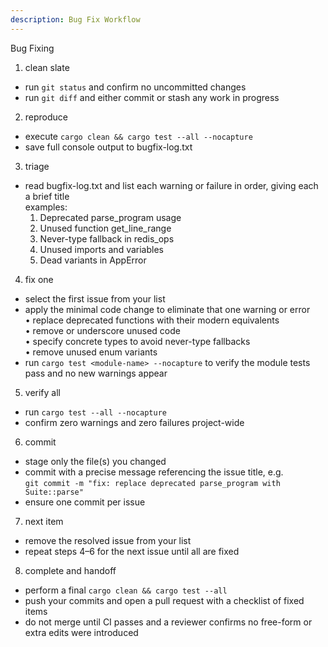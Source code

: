 ```yaml
---
description: Bug Fix Workflow
---
```


Bug Fixing

1. clean slate  
- run `git status` and confirm no uncommitted changes  
- run `git diff` and either commit or stash any work in progress  

2. reproduce  
- execute `cargo clean && cargo test --all --nocapture`  
- save full console output to bugfix-log.txt  

3. triage  
- read bugfix-log.txt and list each warning or failure in order, giving each a brief title  
  examples:  
    1. Deprecated parse_program usage  
    2. Unused function get_line_range  
    3. Never-type fallback in redis_ops  
    4. Unused imports and variables  
    5. Dead variants in AppError  

4. fix one  
- select the first issue from your list  
- apply the minimal code change to eliminate that one warning or error  
  • replace deprecated functions with their modern equivalents  
  • remove or underscore unused code  
  • specify concrete types to avoid never-type fallbacks  
  • remove unused enum variants  
- run `cargo test <module-name> --nocapture` to verify the module tests pass and no new warnings appear  

5. verify all  
- run `cargo test --all --nocapture`  
- confirm zero warnings and zero failures project-wide  

6. commit  
- stage only the file(s) you changed  
- commit with a precise message referencing the issue title, e.g.  
  `git commit -m "fix: replace deprecated parse_program with Suite::parse"`  
- ensure one commit per issue  

7. next item  
- remove the resolved issue from your list  
- repeat steps 4–6 for the next issue until all are fixed  

8. complete and handoff  
- perform a final `cargo clean && cargo test --all`  
- push your commits and open a pull request with a checklist of fixed items  
- do not merge until CI passes and a reviewer confirms no free-form or extra edits were introduced